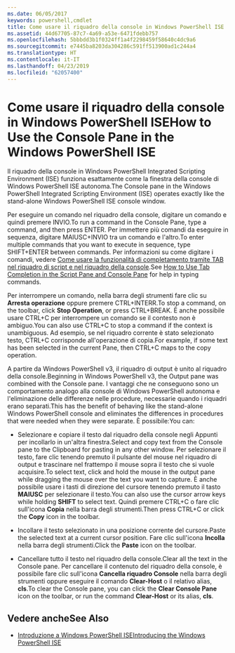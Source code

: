 ```yaml
---
ms.date: 06/05/2017
keywords: powershell,cmdlet
title: Come usare il riquadro della console in Windows PowerShell ISE
ms.assetid: 44d67705-87c7-4a69-a53e-6471fdebb757
ms.openlocfilehash: 5bbbdd3b1f0324ff1a4f2298459f58640c4dc9a6
ms.sourcegitcommit: e7445ba8203da304286c591ff513900ad1c244a4
ms.translationtype: HT
ms.contentlocale: it-IT
ms.lasthandoff: 04/23/2019
ms.locfileid: "62057400"
---
```

# <a name="how-to-use-the-console-pane-in-the-windows-powershell-ise"></a><span data-ttu-id="37e70-103">Come usare il riquadro della console in Windows PowerShell ISE</span><span class="sxs-lookup"><span data-stu-id="37e70-103">How to Use the Console Pane in the Windows PowerShell ISE</span></span>

<span data-ttu-id="37e70-104">Il riquadro della console in Windows PowerShell Integrated Scripting Environment (ISE) funziona esattamente come la finestra della console di Windows PowerShell ISE autonoma.</span><span class="sxs-lookup"><span data-stu-id="37e70-104">The Console pane in the Windows PowerShell Integrated Scripting Environment (ISE) operates exactly like the stand-alone Windows PowerShell ISE console window.</span></span>

<span data-ttu-id="37e70-105">Per eseguire un comando nel riquadro della console, digitare un comando e quindi premere INVIO.</span><span class="sxs-lookup"><span data-stu-id="37e70-105">To run a command in the Console Pane, type a command, and then press ENTER.</span></span> <span data-ttu-id="37e70-106">Per immettere più comandi da eseguire in sequenza, digitare MAIUSC+INVIO tra un comando e l'altro.</span><span class="sxs-lookup"><span data-stu-id="37e70-106">To enter multiple commands that you want to execute in sequence, type SHIFT+ENTER between commands.</span></span> <span data-ttu-id="37e70-107">Per informazioni su come digitare i comandi, vedere [Come usare la funzionalità di completamento tramite TAB nel riquadro di script e nel riquadro della console](How-to-Use-Tab-Completion-in-the-Script-Pane-and-Console-Pane.md).</span><span class="sxs-lookup"><span data-stu-id="37e70-107">See [How to Use Tab Completion in the Script Pane and Console Pane](How-to-Use-Tab-Completion-in-the-Script-Pane-and-Console-Pane.md) for help in typing commands.</span></span>

<span data-ttu-id="37e70-108">Per interrompere un comando, nella barra degli strumenti fare clic su **Arresta operazione** oppure premere CTRL+INTERR.</span><span class="sxs-lookup"><span data-stu-id="37e70-108">To stop a command, on the toolbar, click **Stop Operation**, or press CTRL+BREAK.</span></span> <span data-ttu-id="37e70-109">È anche possibile usare CTRL+C per interrompere un comando se il contesto non è ambiguo.</span><span class="sxs-lookup"><span data-stu-id="37e70-109">You can also use CTRL+C to stop a command if the context is unambiguous.</span></span> <span data-ttu-id="37e70-110">Ad esempio, se nel riquadro corrente è stato selezionato testo, CTRL+C corrisponde all'operazione di copia.</span><span class="sxs-lookup"><span data-stu-id="37e70-110">For example, if some text has been selected in the current Pane, then CTRL+C maps to the copy operation.</span></span>

<span data-ttu-id="37e70-111">A partire da Windows PowerShell v3, il riquadro di output è unito al riquadro della console.</span><span class="sxs-lookup"><span data-stu-id="37e70-111">Beginning in Windows PowerShell v3, the Output pane was combined with the Console pane.</span></span> <span data-ttu-id="37e70-112">I vantaggi che ne conseguono sono un comportamento analogo alla console di Windows PowerShell autonoma e l'eliminazione delle differenze nelle procedure, necessarie quando i riquadri erano separati.</span><span class="sxs-lookup"><span data-stu-id="37e70-112">This has the benefit of behaving like the stand-alone Windows PowerShell console and eliminates the differences in procedures that were needed when they were separate.</span></span> <span data-ttu-id="37e70-113">È possibile:</span><span class="sxs-lookup"><span data-stu-id="37e70-113">You can:</span></span>

- <span data-ttu-id="37e70-114">Selezionare e copiare il testo dal riquadro della console negli Appunti per incollarlo in un'altra finestra.</span><span class="sxs-lookup"><span data-stu-id="37e70-114">Select and copy text from the Console pane to the Clipboard for pasting in any other window.</span></span> <span data-ttu-id="37e70-115">Per selezionare il testo, fare clic tenendo premuto il pulsante del mouse nel riquadro di output e trascinare nel frattempo il mouse sopra il testo che si vuole acquisire.</span><span class="sxs-lookup"><span data-stu-id="37e70-115">To select text, click and hold the mouse in the output pane while dragging the mouse over the text you want to capture.</span></span> <span data-ttu-id="37e70-116">È anche possibile usare i tasti di direzione del cursore tenendo premuto il tasto **MAIUSC** per selezionare il testo.</span><span class="sxs-lookup"><span data-stu-id="37e70-116">You can also use the cursor arrow keys while holding **SHIFT** to select text.</span></span> <span data-ttu-id="37e70-117">Quindi premere CTRL+C o fare clic sull'icona **Copia** nella barra degli strumenti.</span><span class="sxs-lookup"><span data-stu-id="37e70-117">Then press CTRL+C or click the **Copy** icon in the toolbar.</span></span>

- <span data-ttu-id="37e70-118">Incollare il testo selezionato in una posizione corrente del cursore.</span><span class="sxs-lookup"><span data-stu-id="37e70-118">Paste the selected text at a current cursor position.</span></span> <span data-ttu-id="37e70-119">Fare clic sull'icona **Incolla** nella barra degli strumenti.</span><span class="sxs-lookup"><span data-stu-id="37e70-119">Click the **Paste** icon on the toolbar.</span></span>

- <span data-ttu-id="37e70-120">Cancellare tutto il testo nel riquadro della console.</span><span class="sxs-lookup"><span data-stu-id="37e70-120">Clear all the text in the Console pane.</span></span> <span data-ttu-id="37e70-121">Per cancellare il contenuto del riquadro della console, è possibile fare clic sull'icona **Cancella riquadro Console** nella barra degli strumenti oppure eseguire il comando **Clear-Host** o il relativo alias, **cls**.</span><span class="sxs-lookup"><span data-stu-id="37e70-121">To clear the Console pane, you can click the **Clear Console Pane** icon on the toolbar, or run the command **Clear-Host** or its alias, **cls**.</span></span>

## <a name="see-also"></a><span data-ttu-id="37e70-122">Vedere anche</span><span class="sxs-lookup"><span data-stu-id="37e70-122">See Also</span></span>

- [<span data-ttu-id="37e70-123">Introduzione a Windows PowerShell ISE</span><span class="sxs-lookup"><span data-stu-id="37e70-123">Introducing the Windows PowerShell ISE</span></span>](Introducing-the-Windows-PowerShell-ISE.md)